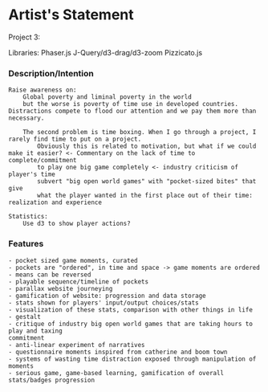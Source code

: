 # Artist's Statement

Project 3:

Libraries:
    Phaser.js
    J-Query/d3-drag/d3-zoom
    Pizzicato.js

### Description/Intention

    Raise awareness on: 
        Global poverty and liminal poverty in the world
        but the worse is poverty of time use in developed countries. Distractions compete to flood our attention and we pay them more than necessary.
        
        The second problem is time boxing. When I go through a project, I rarely find time to put on a project.
            Obviously this is related to motivation, but what if we could make it easier? <- Commentary on the lack of time to complete/commitment
            to play one big game completely <- industry criticism of player's time
            subvert "big open world games" with "pocket-sized bites" that give
            what the player wanted in the first place out of their time: realization and experience
    
    Statistics: 
        Use d3 to show player actions?


### Features
    - pocket sized game moments, curated
    - pockets are "ordered", in time and space -> game moments are ordered
    - means can be reversed
    - playable sequence/timeline of pockets
    - parallax website journeying
    - gamification of website: progression and data storage
    - stats shown for players' input/output choices/stats
    - visualization of these stats, comparison with other things in life
    - gestalt
    - critique of industry big open world games that are taking hours to play and taxing
    commitment
    - anti-linear experiment of narratives
    - questionnaire moments inspired from catherine and boom town
    - systems of wasting time distraction exposed through manipulation of moments
    - serious game, game-based learning, gamification of overall stats/badges progression
